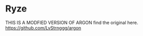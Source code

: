 # Ryze
THIS IS A MODFIED VERSION OF ARGON
find the original here. https://github.com/LvStrnggg/argon
